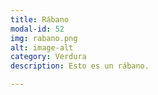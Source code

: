```yaml
---
title: Rábano 
modal-id: 52
img: rabano.png
alt: image-alt
category: Verdura
description: Esto es un rábano.

---
```

